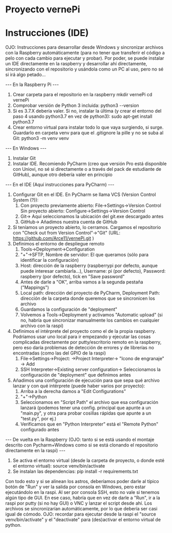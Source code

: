 # Proyecto vernePi

# Instrucciones (IDE)
OJO: Instrucciones para desarrollar desde Windows y sincronizar archivos con la Raspberry automáticamente (para no tener que transferir el código a pelo con cada cambio para ejecutar y probar). Por poder, se puede instalar un IDE directamente en la raspberry y desarrollar ahí directamente, sincronizando con el repositorio y usándola como un PC al uso, pero no sé si irá algo petado...

--- En la Raspberry Pi ---
1. Crear carpeta para el repositorio en la raspberry
  mkdir vernePi
  cd vernePi
2. Comprobar versión de Python 3 incluida:
  python3 --version
3. Si es 3.7.X debería valer. Si no, instalar la última (y crear el entorno del paso 4 usando python3.7 en vez de python3):
  sudo apt-get install python3.7
4. Crear entorno virtual para instalar todo lo que vaya surgiendo, si surge. Guardarlo en carpeta venv para que el .gitignore la pille y no se suba al Git:
  python3 -m venv venv
  
--- En Windows ---
1. Instalar Git
2. Instalar IDE. Recomiendo PyCharm (creo que versión Pro está disponible con Uniovi, no sé si directamente o a través del pack de estudiante de GitHub), aunque otro debería valer en principio

--- En el IDE (Aquí instrucciones para PyCharm) ---
1. Configurar Git en el IDE. En PyCharm se llama VCS (Version Control System (?)):
   1. Con proyecto previamente abierto: File->Settings->Version Control
       Sin proyecto abierto: Configure->Settings->Version Control
   1. Git->  Aquí seleccionamos la ubicación del git.exe descargado antes
   1. GitHub->  Añadimos nuestra cuenta de GitHub
1. Si teníamos un proyecto abierto, lo cerramos. Cargamos el repositorio con "Check out from Version Control"->"Git" (URL: https://github.com/Arce11/vernePi.git )
1. Definimos el entorno de despliegue remoto
   1. Tools->Deployment->Configuration
   1. "+"->SFTP, Nombre de servidor: El que queramos (sólo para identificar la configuración)
   1. Host: dirección de la raspberry (raspberrypi por defecto, aunque puede interesar cambiarla...), Username: pi (por defecto), Password: raspberry (por defecto), tick en "Save password"
   1. Antes de darle a "OK", arriba vamos a la segunda pestaña ("Mappings")
   1. Local path: dirección del proyecto de PyCharm, Deployment Path: dirección de la carpeta donde queremos que se sincronicen los archivo
   1. Guardamos la configuración de "deployment"
   1. Volvemos a Tools->Deployment y activamos "Automatic upload" (si no, habría que sincronizar manualmente los cambios en cualquier archivo con la raspi)
1. Definimos el intérprete del proyecto como el de la propia raspberry. Podríamos usar uno local para ir empezando y ejecutar las cosas complicadas directamente por putty/escritorio remoto en la raspberry, pero eso daría problemas de detección de errores y de librerías no encontradas (como las del GPIO de la raspi)
   1. File->Settings->Project: <nombre de proyecto>->Project Interpreter-> "Icono de engranaje" -> Add
   1. SSH Interpreter->Existing server configuration-> Seleccionamos la configuración de "deployment" que definimos antes
1. Añadimos una configuración de ejecución para que sepa qué archivo lanzar y con qué intérprete (puede haber varios por proyecto):
   1. Arriba a la derecha damos a "Edit Configurations"
   1. "+"->Python
   1. Seleccionamos en "Script Path" el archivo que esa configuración lanzará (podemos tener una config. principal que apunte a un "main.py", y otra para probar cosillas rápidas que apunte a un "test.py", por ej.)
   1. Verificamos que en "Python Interpreter" está el "Remote Python" configurado antes

--- De vuelta en la Raspberry (OJO: tanto si se está usando el montaje descrito con Pycharm+Windows como si se está clonando el repositorio directamente en la raspi) ---
1. Se activa el entorno virtual (desde la carpeta de proyecto, o donde esté el entorno virtual): source venv/bin/activate
1. Se instalan las dependencias: pip install -r requirements.txt

Con todo esto y si se alinean los astros, deberíamos poder darle al típico botón de "Run" y ver la salida por consola en Windows, pero estar ejecutándolo en la raspi. Al ser por consola SSH, esto no vale si tenemos algún tipo de GUI. En ese caso, habría que en vez de darle a "Run", ir a la raspi por putty (si no hay GUI) o VNC y lanzar el script desde ahí. Los archivos se sincronizarían automáticamente, por lo que debería ser casi igual de cómodo.
  OJO: recordar para ejecutar desde la raspi el "source venv/bin/activate" y el "deactivate" para (des)activar el entorno virtual de python.
